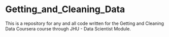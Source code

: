 # Getting_and_Cleaning_Data
This is a repository for any and all code written for the Getting and Cleaning Data Coursera course through JHU - Data Scientist Module.
